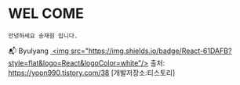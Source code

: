 # WEL COME 

```
안녕하세요 송재원 입니다.
```
:mailbox_with_mail: Byulyang 
<a href="mailto:ckdlghd3791@gmail.com">
   <img src="https://img.shields.io/badge/React-61DAFB?style=flat&logo=React&logoColor=white"/>
출처: https://yoon990.tistory.com/38 [개발저장소:티스토리]
